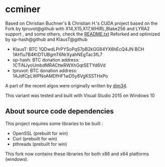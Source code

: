 # ccminer

Based on Christian Buchner's &amp; Christian H.'s CUDA project
based on the Fork by tpruvot@github with X14,X15,X17,WHIRL,Blake256 and LYRA2 support , and some others, check the [README.txt](README.txt)
Reforked and optimized by sp-hash@github and KlausT@github 

* KlausT:
    BTC 1QDwdLPrPYSoPqS7pB2kGG84YX6hEcQ4JN
    BCH 1AH1u7B4KtDTUBgmT6NrXyahNEgTac3fL7
* sp-hash:
    BTC donation address: 1CTiNJyoUmbdMRACtteRWXhGqtSETYd6Vd
* tpruvot:
    BTC donation address: 1AJdfCpLWPNoAMDfHF1wD5y8VgKSSTHxPo

A part of the recent algos were originally written by [djm34](https://github.com/djm34).

This variant was tested and built with Visual Studio 2015 on Windows 10

## About source code dependencies

This project requires some libraries to be built :
* OpenSSL (prebuilt for win)
* Curl (prebuilt for win)
* pthreads (prebuilt for win)

This fork now contains these libraries for both x86 and x64 platforms (windows).

